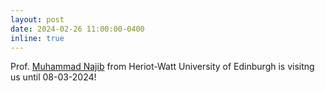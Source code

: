 ```yaml
---
layout: post
date: 2024-02-26 11:00:00-0400
inline: true
---
```


Prof. [Muhammad Najib](https://valvestate.github.io/) from Heriot-Watt University of Edinburgh is visitng us until 08-03-2024!
